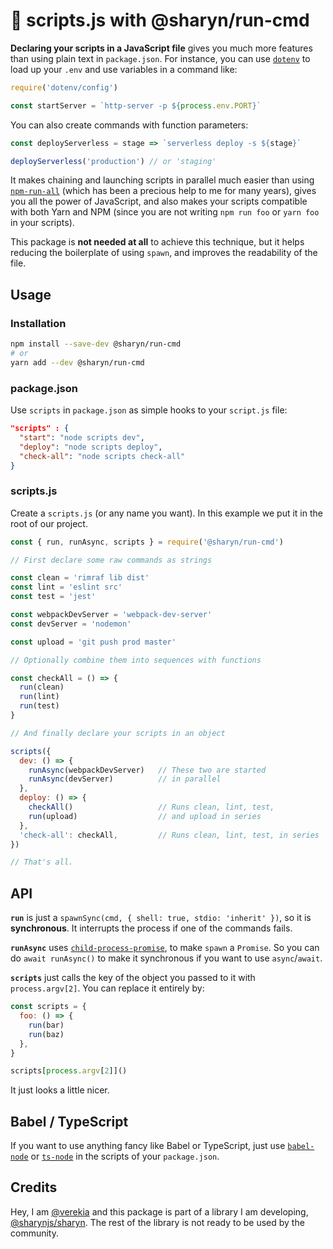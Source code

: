 # 🌹 scripts.js with @sharyn/run-cmd

**Declaring your scripts in a JavaScript file** gives you much more features than using plain text in `package.json`. For instance, you can use [`dotenv`](https://github.com/motdotla/dotenv) to load up your `.env` and use variables in a command like:

```js
require('dotenv/config')

const startServer = `http-server -p ${process.env.PORT}`
```

You can also create commands with function parameters:

```js
const deployServerless = stage => `serverless deploy -s ${stage}`

deployServerless('production') // or 'staging'
```

It makes chaining and launching scripts in parallel much easier than using [`npm-run-all`](https://www.npmjs.com/package/npm-run-all) (which has been a precious help to me for many years), gives you all the power of JavaScript, and also makes your scripts compatible with both Yarn and NPM (since you are not writing `npm run foo` or `yarn foo` in your scripts).

This package is **not needed at all** to achieve this technique, but it helps reducing the boilerplate of using `spawn`, and improves the readability of the file.

## Usage

### Installation

```sh
npm install --save-dev @sharyn/run-cmd
# or
yarn add --dev @sharyn/run-cmd
```

### package.json

Use `scripts` in `package.json` as simple hooks to your `script.js` file:

```json
"scripts" : {
  "start": "node scripts dev",
  "deploy": "node scripts deploy",
  "check-all": "node scripts check-all"
}
```

### scripts.js

Create a `scripts.js` (or any name you want). In this example we put it in the root of our project.

```js
const { run, runAsync, scripts } = require('@sharyn/run-cmd')

// First declare some raw commands as strings

const clean = 'rimraf lib dist'
const lint = 'eslint src'
const test = 'jest'

const webpackDevServer = 'webpack-dev-server'
const devServer = 'nodemon'

const upload = 'git push prod master'

// Optionally combine them into sequences with functions

const checkAll = () => {
  run(clean)
  run(lint)
  run(test)
}

// And finally declare your scripts in an object

scripts({
  dev: () => {
    runAsync(webpackDevServer)   // These two are started
    runAsync(devServer)          // in parallel
  },
  deploy: () => {
    checkAll()                   // Runs clean, lint, test,
    run(upload)                  // and upload in series
  },
  'check-all': checkAll,         // Runs clean, lint, test, in series
})

// That's all.

```

## API

**`run`** is just a `spawnSync(cmd, { shell: true, stdio: 'inherit' })`, so it is **synchronous**. It interrupts the process if one of the commands fails.

**`runAsync`** uses [`child-process-promise`](https://www.npmjs.com/package/child-process-promise), to make `spawn` a `Promise`. So you can do `await runAsync()` to make it synchronous if you want to use `async`/`await`.

**`scripts`** just calls the key of the object you passed to it with `process.argv[2]`. You can replace it entirely by:

```js
const scripts = {
  foo: () => {
    run(bar)
    run(baz)
  },
}

scripts[process.argv[2]]()
```

It just looks a little nicer.

## Babel / TypeScript

If you want to use anything fancy like Babel or TypeScript, just use [`babel-node`](https://babeljs.io/docs/en/babel-node) or [`ts-node`](https://github.com/TypeStrong/ts-node) in the scripts of your `package.json`.

## Credits

Hey, I am [@verekia](https://github.com/verekia) and this package is part of a library I am developing, [@sharynjs/sharyn](https://github.com/sharynjs/sharyn). The rest of the library is not ready to be used by the community.
